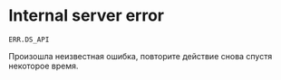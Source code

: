 # Internal server error

`ERR.DS_API`

Произошла неизвестная ошибка, повторите действие снова спустя некоторое время.
